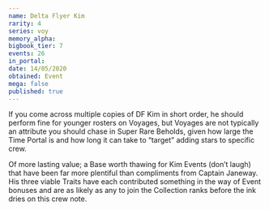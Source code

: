 ```yaml
---
name: Delta Flyer Kim
rarity: 4
series: voy
memory_alpha:
bigbook_tier: 7
events: 26
in_portal:
date: 14/05/2020
obtained: Event
mega: false
published: true
---
```


If you come across multiple copies of DF Kim in short order, he should perform fine for younger rosters on Voyages, but Voyages are not typically an attribute you should chase in Super Rare Beholds, given how large the Time Portal is and how long it can take to “target” adding stars to specific crew.

Of more lasting value; a Base worth thawing for Kim Events (don’t laugh) that have been far more plentiful than compliments from Captain Janeway. His three viable Traits have each contributed something in the way of Event bonuses and are as likely as any to join the Collection ranks before the ink dries on this crew note.
